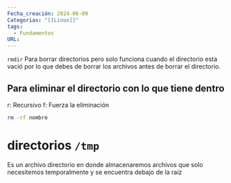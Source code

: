 ```yaml
---
Fecha_creación: 2024-06-09
Categorias: "[[Linux]]"
tags:
  - Fundamentos
URL:
---
```

`rmdir` Para borrar directorios pero solo funciona cuando el directorio esta vació por lo que debes de borrar los archivos antes de borrar el directorio.

## Para eliminar el directorio con lo que tiene dentro

r: Recursivo
f: Fuerza la eliminación 
```bash
rm -rf nombre
```
# directorios `/tmp` 

Es un archivo directorio en donde almacenaremos archivos que solo necesitemos temporalmente y se encuentra debajo de la raiz



